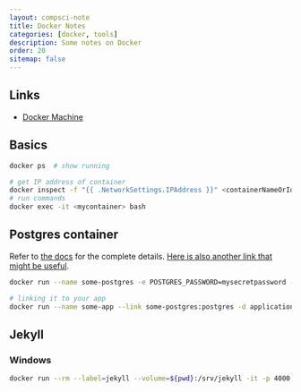 ```yaml
---
layout: compsci-note
title: Docker Notes
categories: [docker, tools]
description: Some notes on Docker
order: 20
sitemap: false
---
```


## Links

* [Docker Machine](#https://docs.docker.com/machine/get-started/#use-machine-to-run-docker-containers)

## Basics

```bash
docker ps  # show running

# get IP address of container
docker inspect -f "{{ .NetworkSettings.IPAddress }}" <containerNameOrId>
# run commands
docker exec -it <mycontainer> bash
```

## Postgres container

Refer to [the docs](#https://docs.docker.com/samples/library/postgres/#start-a-postgres-instance) for the complete details. [Here is also another link that might be useful](#https://medium.com/@lvthillo/connect-from-local-machine-to-postgresql-docker-container-f785f00461a7).

```bash
docker run --name some-postgres -e POSTGRES_PASSWORD=mysecretpassword -d postgres

# linking it to your app
docker run --name some-app --link some-postgres:postgres -d application-that-uses-postgres
```

## Jekyll

### Windows

```bash
docker run --rm --label=jekyll --volume=${pwd}:/srv/jekyll -it -p 4000:4000 jekyll/jekyll jekyll serve --force_polling
```
